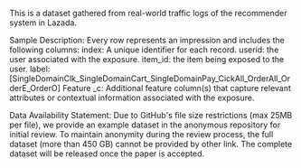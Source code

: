
This is a dataset gathered from real-world traffic logs of the recommender system in Lazada.

Sample Description:
Every row represents an impression and includes the following columns:
index: A unique identifier for each record.
userid: the user associated with the exposure.
item_id: the item being exposed to the user.
label: [SingleDomainClk_SingleDomainCart_SingleDomainPay_CickAll_OrderAll_OrderE_OrderO]
Feature _c: Additional feature column(s) that capture relevant attributes or contextual information associated with the exposure.

Data Availability Statement:
Due to GitHub's file size restrictions (max 25MB per file), we provide an example dataset in the anonymous repository for initial review. To maintain anonymity during the review process, the full dataset (more than 450 GB) cannot be provided by other link. The complete dataset will be released once the paper is accepted.
